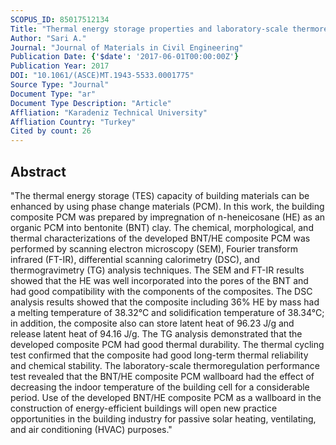 ```yaml
---
SCOPUS_ID: 85017512134
Title: "Thermal energy storage properties and laboratory-scale thermoregulation performance of bentonite/paraffin composite phase change material for energy-efficient buildings"
Author: "Sari A."
Journal: "Journal of Materials in Civil Engineering"
Publication Date: {'$date': '2017-06-01T00:00:00Z'}
Publication Year: 2017
DOI: "10.1061/(ASCE)MT.1943-5533.0001775"
Source Type: "Journal"
Document Type: "ar"
Document Type Description: "Article"
Affliation: "Karadeniz Technical University"
Affliation Country: "Turkey"
Cited by count: 26
---
```


## Abstract
"The thermal energy storage (TES) capacity of building materials can be enhanced by using phase change materials (PCM). In this work, the building composite PCM was prepared by impregnation of n-heneicosane (HE) as an organic PCM into bentonite (BNT) clay. The chemical, morphological, and thermal characterizations of the developed BNT/HE composite PCM was performed by scanning electron microscopy (SEM), Fourier transform infrared (FT-IR), differential scanning calorimetry (DSC), and thermogravimetry (TG) analysis techniques. The SEM and FT-IR results showed that the HE was well incorporated into the pores of the BNT and had good compatibility with the components of the composites. The DSC analysis results showed that the composite including 36% HE by mass had a melting temperature of 38.32°C and solidification temperature of 38.34°C; in addition, the composite also can store latent heat of 96.23 J/g and release latent heat of 94.16 J/g. The TG analysis demonstrated that the developed composite PCM had good thermal durability. The thermal cycling test confirmed that the composite had good long-term thermal reliability and chemical stability. The laboratory-scale thermoregulation performance test revealed that the BNT/HE composite PCM wallboard had the effect of decreasing the indoor temperature of the building cell for a considerable period. Use of the developed BNT/HE composite PCM as a wallboard in the construction of energy-efficient buildings will open new practice opportunities in the building industry for passive solar heating, ventilating, and air conditioning (HVAC) purposes."
